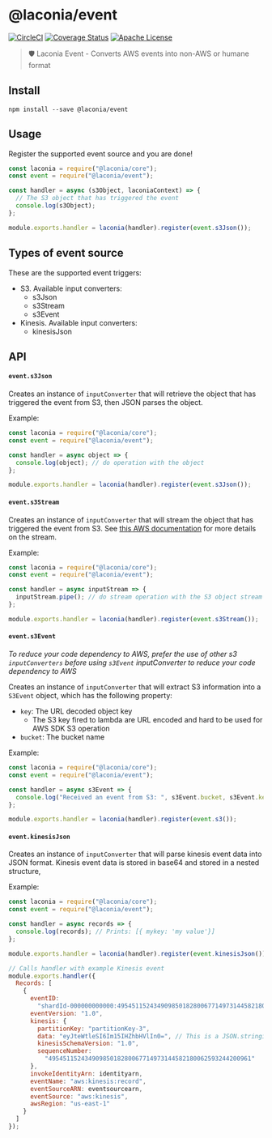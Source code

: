 # @laconia/event

[![CircleCI](https://circleci.com/gh/ceilfors/laconia/tree/master.svg?style=shield)](https://circleci.com/gh/ceilfors/laconia/tree/master)
[![Coverage Status](https://coveralls.io/repos/github/ceilfors/laconia/badge.svg?branch=master)](https://coveralls.io/github/ceilfors/laconia?branch=master)
[![Apache License](https://img.shields.io/badge/license-Apache-blue.svg)](LICENSE)

> 🛡️ Laconia Event - Converts AWS events into non-AWS or humane format

## Install

```
npm install --save @laconia/event
```

## Usage

Register the supported event source and you are done!

```js
const laconia = require("@laconia/core");
const event = require("@laconia/event");

const handler = async (s3Object, laconiaContext) => {
  // The S3 object that has triggered the event
  console.log(s3Object);
};

module.exports.handler = laconia(handler).register(event.s3Json());
```

## Types of event source

These are the supported event triggers:

* S3. Available input converters:
  * s3Json
  * s3Stream
  * s3Event
* Kinesis. Available input converters:
  * kinesisJson

## API

#### `event.s3Json`

Creates an instance of `inputConverter` that will retrieve the object that
has triggered the event from S3, then JSON parses the object.

Example:

```js
const laconia = require("@laconia/core");
const event = require("@laconia/event");

const handler = async object => {
  console.log(object); // do operation with the object
};

module.exports.handler = laconia(handler).register(event.s3Json());
```

#### `event.s3Stream`

Creates an instance of `inputConverter` that will stream the object that
has triggered the event from S3. See [this AWS documentation](https://docs.aws.amazon.com/sdk-for-javascript/v2/developer-guide/requests-using-stream-objects.html)
for more details on the stream.

Example:

```js
const laconia = require("@laconia/core");
const event = require("@laconia/event");

const handler = async inputStream => {
  inputStream.pipe(); // do stream operation with the S3 object stream
};

module.exports.handler = laconia(handler).register(event.s3Stream());
```

#### `event.s3Event`

_To reduce your code dependency to AWS, prefer the use of other s3 `inputConverters` before
using `s3Event` inputConverter to reduce your code dependency to AWS_

Creates an instance of `inputConverter` that will extract S3 information
into a `S3Event` object, which has the following property:

* `key`: The URL decoded object key
  * The S3 key fired to lambda are URL encoded and hard to be used for AWS SDK S3 operation
* `bucket`: The bucket name

Example:

```js
const laconia = require("@laconia/core");
const event = require("@laconia/event");

const handler = async s3Event => {
  console.log("Received an event from S3: ", s3Event.bucket, s3Event.key);
};

module.exports.handler = laconia(handler).register(event.s3());
```

#### `event.kinesisJson`

Creates an instance of `inputConverter` that will parse kinesis event data into
JSON format. Kinesis event data is stored in base64 and stored in a nested structure,

Example:

```js
const laconia = require("@laconia/core");
const event = require("@laconia/event");

const handler = async records => {
  console.log(records); // Prints: [{ mykey: 'my value'}]
};

module.exports.handler = laconia(handler).register(event.kinesisJson());

// Calls handler with example Kinesis event
module.exports.handler({
  Records: [
    {
      eventID:
        "shardId-000000000000:49545115243490985018280067714973144582180062593244200961",
      eventVersion: "1.0",
      kinesis: {
        partitionKey: "partitionKey-3",
        data: "eyJteWtleSI6Im15IHZhbHVlIn0=", // This is a JSON.stringified of { mykey: 'my value' }
        kinesisSchemaVersion: "1.0",
        sequenceNumber:
          "49545115243490985018280067714973144582180062593244200961"
      },
      invokeIdentityArn: identityarn,
      eventName: "aws:kinesis:record",
      eventSourceARN: eventsourcearn,
      eventSource: "aws:kinesis",
      awsRegion: "us-east-1"
    }
  ]
});
```
